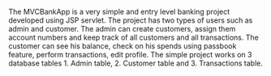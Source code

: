 The MVCBankApp is a very simple and entry level banking project developed using JSP servlet.
The project has two types of users such as admin and customer.
The admin can create customers, assign them account numbers and keep track of all customers and all transactions.
The customer can see his balance, check on his spends using passbook feature, perform transactions, edit profile.
The simple project works on 3 database tables 1. Admin table, 2. Customer table and 3. Transactions table.
